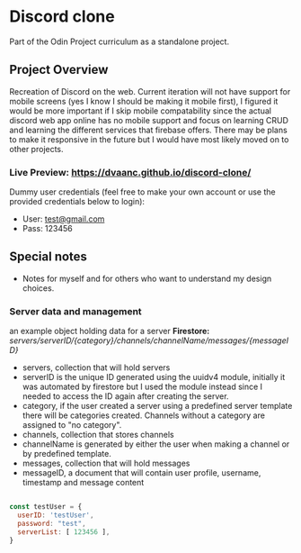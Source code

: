 # Discord clone
 Part of the Odin Project curriculum as a standalone project.

## Project Overview
Recreation of Discord on the web. Current iteration will not have support for mobile screens (yes I know I should be making it mobile first), I figured it would be more important if I skip mobile compatability since 
the actual discord web app online has no mobile support and focus on learning CRUD and learning the different services that firebase offers. There may be plans to make it responsive in the future but I would have most likely moved on to other projects.

### Live Preview: **https://dvaanc.github.io/discord-clone/**
Dummy user credentials (feel free to make your own account or use the provided credentials below to login):
- User: test@gmail.com
- Pass: 123456

## Special notes
 - Notes for myself and for others who want to understand my design choices.
 
### Server data and management
an example object holding data for a server
__Firestore:__ 
_servers/${serverID}/${category}/channels/${channelName}/messages/${messageID}_
  - servers, collection that will hold servers
  - serverID is the unique ID generated using the uuidv4 module, initially it was automated by firestore but 
    I used the module instead since I needed to access the ID again after creating the server.
  - category, if the user created a server using a predefined server template there will be categories created. Channels without a category are assigned to "no category".
  - channels, collection that stores channels
  - channelName is generated by either the user when making a channel or by predefined template.
  - messages, collection that will hold messages
  - messageID, a document that will contain user profile, username, timestamp and message content

```javascript

const testUser = {
  userID: 'testUser',
  password: "test",
  serverList: [ 123456 ],
}

```



